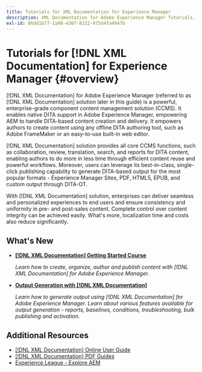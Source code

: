 ```yaml
---
title: Tutorials for XML Documentation for Experience Manager
description: XML Documentation for Adobe Experience Manager Tutorials, AEM XML Add-on, AEM XML Plugin, AEM DoX, and AEM Dox
exl-id: 06dd1b77-1a98-430f-8322-475d4fa4947b
---
```

# Tutorials for [!DNL XML Documentation] for Experience Manager {#overview}

[!DNL XML Documentation] for Adobe Experience Manager (referred to as [!DNL XML Documentation] solution later in this guide) is a powerful, enterprise-grade component content management solution (CCMS). It enables native DITA support in Adobe Experience Manager, empowering AEM to handle DITA-based content creation and delivery. It empowers authors to create content using any offline DITA authoring tool, such as Adobe FrameMaker or an easy-to-use built-in web editor.

[!DNL XML Documentation] solution provides all core CCMS functions, such as collaboration, review, translation, search, and reports for DITA content, enabling authors to do more in less time through efficient content reuse and powerful workflows. Moreover, users can leverage its best-in-class, single-click publishing capability to generate DITA-based output for the most popular formats - Experience Manager Sites, PDF, HTML5, EPUB, and custom output through DITA-OT.

With [!DNL XML Documentation] solution, enterprises can deliver seamless and personalized experiences to end users and ensure consistency and uniformity in pre- and post-sales content. Complete control over content integrity can be achieved easily. What's more, localization time and costs also reduce significantly.

## What's New

* **[[!DNL XML Documentation] Getting Started Course](../courses/course-1/overview.md)**

    *Learn how to create, organize, author and publish content with [!DNL XML Documentation] for Adobe Experience Manager.*

* **[Output Generation with [!DNL XML Documentation]](../courses/course-2/overview.md)**

    *Learn how to generate output using [!DNL XML Documentation] for Adobe Experience Manager. Learn about various features available for output generation - reports, baselines, conditions, troubleshooting, bulk publishing and activation.*


<!--

Dummy links cause validation to fail

## Staff Picks

<table>
<tr>
  <td>
    <a href="#">
      <img alt="400 x 225px" src="myimage.png" />
    </a>
    <div>
      <a href="#">
    <strong>Enablement Content 1</strong>
    </a>
    </div>
    <p>
    <em>A brief description of enablement content.</em>
    <p>
  </td>
   <td>
    <a href="#">
      <img alt="400 x 225px" src="myimage.png" />
    </a>
    <div>
      <a href="#">
    <strong>Enablement Content 1</strong>
    </a>
    </div>
    <p>
    <em>A brief description of enablement content.</em>
    <p>
  </td>
  <td>
    <a href="#">
      <img alt="400 x 225px" src="myimage.png" />
    </a>
    <div>
      <a href="#">
    <strong>Enablement Content 1</strong>
    </a>
    </div>
    <p>
    <em>A brief description of enablement content.</em>
    <p>
  </td>
</tr>
</table>

-->


## Additional Resources

* [[!DNL XML Documentation] Online User Guide](https://help.adobe.com/en_US/xml-documentation-for-adobe-experience-manager/index.html)
* [[!DNL XML Documentation] PDF Guides](https://helpx.adobe.com/support/xml-documentation-for-experience-manager.html)
* [Experience League - Explore AEM](https://experienceleague.adobe.com/#recommended/solutions/experience-manager)
